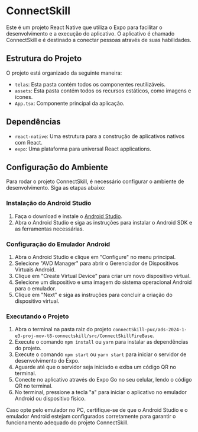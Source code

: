 # ConnectSkill

Este é um projeto React Native que utiliza o Expo para facilitar o desenvolvimento e a execução do aplicativo. O aplicativo é chamado ConnectSkill e é destinado a conectar pessoas através de suas habilidades.

## Estrutura do Projeto

O projeto está organizado da seguinte maneira:

- `telas`: Esta pasta contém todos os componentes reutilizáveis.
- `assets`: Esta pasta contém todos os recursos estáticos, como imagens e ícones.
- `App.tsx`: Componente principal da aplicação.

## Dependências

- `react-native`: Uma estrutura para a construção de aplicativos nativos com React.
- `expo`: Uma plataforma para universal React applications.

## Configuração do Ambiente

Para rodar o projeto ConnectSkill, é necessário configurar o ambiente de desenvolvimento. Siga as etapas abaixo:

### Instalação do Android Studio

1. Faça o download e instale o [Android Studio](https://developer.android.com/studio).
2. Abra o Android Studio e siga as instruções para instalar o Android SDK e as ferramentas necessárias.

### Configuração do Emulador Android

1. Abra o Android Studio e clique em "Configure" no menu principal.
2. Selecione "AVD Manager" para abrir o Gerenciador de Dispositivos Virtuais Android.
3. Clique em "Create Virtual Device" para criar um novo dispositivo virtual.
4. Selecione um dispositivo e uma imagem do sistema operacional Android para o emulador.
5. Clique em "Next" e siga as instruções para concluir a criação do dispositivo virtual.

### Executando o Projeto

1. Abra o terminal na pasta raiz do projeto `connectSkill-puc/ads-2024-1-e3-proj-mov-t8-connectskill/src/ConnectSkillFireBase`.
2. Execute o comando `npm install` ou `yarn` para instalar as dependências do projeto.
3. Execute o comando `npm start` ou `yarn start` para iniciar o servidor de desenvolvimento do Expo.
4. Aguarde até que o servidor seja iniciado e exiba um código QR no terminal.
5. Conecte no aplicativo através do Expo Go no seu celular, lendo o código QR no terminal.
6. No terminal, pressione a tecla "a" para iniciar o aplicativo no emulador Android ou dispositivo físico.

Caso opte pelo emulador no PC, certifique-se de que o Android Studio e o emulador Android estejam configurados corretamente para garantir o funcionamento adequado do projeto ConnectSkill.
